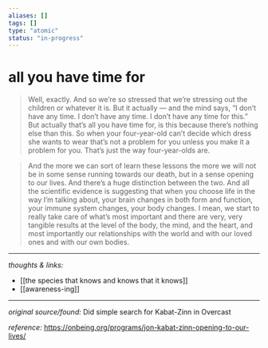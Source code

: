 ```yaml
---
aliases: []
tags: []
type: "atomic"
status: "in-progress"
---
```


# all you have time for

> Well, exactly. And so we’re so stressed that we’re stressing out the children or whatever it is. But it actually — and the mind says, “I don’t have any time. I don’t have any time. I don’t have any time for this.” But actually that’s all you have time for, is this because there’s nothing else than this. So when your four-year-old can’t decide which dress she wants to wear that’s not a problem for you unless you make it a problem for you. That’s just the way four-year-olds are.

> And the more we can sort of learn these lessons the more we will not be in some sense running towards our death, but in a sense opening to our lives. And there’s a huge distinction between the two. And all the scientific evidence is suggesting that when you choose life in the way I’m talking about, your brain changes in both form and function, your immune system changes, your body changes. I mean, we start to really take care of what’s most important and there are very, very tangible results at the level of the body, the mind, and the heart, and most importantly our relationships with the world and with our loved ones and with our own bodies.

---

_thoughts & links:_

- [[the species that knows and knows that it knows]]
- [[awareness-ing]]


---

_original source/found:_ Did simple search for Kabat-Zinn in Overcast

_reference:_ <https://onbeing.org/programs/jon-kabat-zinn-opening-to-our-lives/>
